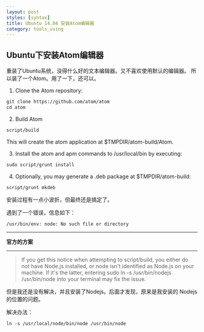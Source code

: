 ```yaml
---
layout: post
styles: [syntax]
title: Ubuntu 14.04 安装Atom编辑器
category: tools_using
---
```


## Ubuntu下安装Atom编辑器

重装了Ubuntu系统，没得什么好的文本编辑器。又不喜欢使用默认的编辑器。
所以装了一个Atom。用了一下，还可以。

1. Clone the Atom repository:
  ```xml
  git clone https://github.com/atom/atom
  cd atom
  ```
2. Build Atom
  ```xml
  script/build
  ```
  This will create the atom application at $TMPDIR/atom-build/Atom.

3. Install the atom and apm commands to /usr/local/bin by executing:
  ```xml
  sudo script/grunt install
  ```
4. Optionally, you may generate a .deb package at $TMPDIR/atom-build:
  ```xml
  script/grunt mkdeb
  ```

安装过程有一点小波折，但最终还是搞定了。

遇到了一个错误，信息如下：

`/usr/bin/env: node: No such file or directory`

***
**官方的方案**
***
> If you get this notice when attempting to script/build, you either do not have Node.js installed, or node isn't identified as Node.js on your machine. If it's the latter, entering sudo ln -s /usr/bin/nodejs /usr/bin/node into your terminal may fix the issue.

但是我还是没有解决，并且安装了Nodejs。后面才发现，原来是我安装的
Nodejs的位置的问题。

解决办法：
```xml
ln -s /usr/local/node/bin/node /usr/bin/node
```
